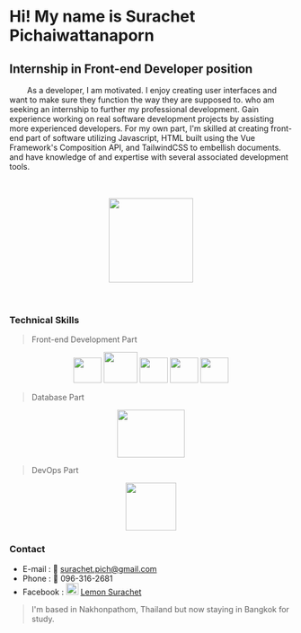 # Hi! My name is Surachet Pichaiwattanaporn
## Internship in Front-end Developer position

&nbsp;&nbsp;&nbsp;&nbsp;&nbsp;&nbsp;&nbsp;&nbsp;As a developer, I am motivated. I enjoy creating user interfaces and want to make sure they function the way they are supposed to. who am seeking an internship to further my professional development. Gain experience working on real software development projects by assisting more experienced developers. For my own part, I'm skilled at creating front-end part of software utilizing Javascript, HTML built using the Vue Framework's Composition API, and TailwindCSS to embellish documents. and have knowledge of and expertise with several associated development tools.

<br>
<br>
<div id="header" align="center">
  <img src="https://media.giphy.com/media/M9gbBd9nbDrOTu1Mqx/giphy.gif" width="150" />
</div>
<br>
<br>


### Technical Skills
> Front-end Development Part

<div align="center">
<img src="https://static-00.iconduck.com/assets.00/vue-js-icon-2048x1766-btrgkrhi.png" width="50" height="45"> <img src="https://velog.velcdn.com/images/diso592/post/8c07ebac-2637-48b8-ae55-41915e2e30bf/image.png" width="60" height="55">
  <img src="https://upload.wikimedia.org/wikipedia/commons/thumb/6/6a/JavaScript-logo.png/800px-JavaScript-logo.png" width="50" height="45">
<img src="https://upload.wikimedia.org/wikipedia/commons/thumb/3/38/HTML5_Badge.svg/800px-HTML5_Badge.svg.png" width="50" height="45">
<img src="https://upload.wikimedia.org/wikipedia/commons/thumb/6/62/CSS3_logo.svg/800px-CSS3_logo.svg.png" width="50" height="45">
</div>

> Database Part

<div align="center">
<img src="https://aety.io/wp-content/uploads/2016/11/mysql-logo.png" width="120" height="85"> 
  
</div>

> DevOps Part

<div align="center">
<img src="https://images.crunchbase.com/image/upload/c_lpad,f_auto,q_auto:eco,dpr_1/ywjqppks5ffcnbfjuttq" width="90" height="85"> 

</div>

### Contact
* E-mail :  :incoming_envelope: surachet.pich@gmail.com
* Phone : :calling: 096-316-2681
* Facebook : [<img src="https://upload.wikimedia.org/wikipedia/commons/thumb/0/05/Facebook_Logo_%282019%29.png/1200px-Facebook_Logo_%282019%29.png" width="22" height="21">](https://web.facebook.com/surachet.pichaiwattanaporn/) [Lemon Surachet](https://web.facebook.com/surachet.pichaiwattanaporn/)
> I'm based in Nakhonpathom, Thailand but now staying in Bangkok for study.
